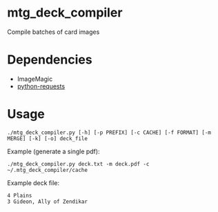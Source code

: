 # mtg\_deck\_compiler

Compile batches of card images

# Dependencies

* ImageMagic  
* [python-requests](http://python-requests.org)  

# Usage
```
./mtg_deck_compiler.py [-h] [-p PREFIX] [-c CACHE] [-f FORMAT] [-m MERGE] [-k] [-o] deck_file
```

Example (generate a single pdf):  
```
./mtg_deck_compiler.py deck.txt -m deck.pdf -c ~/.mtg_deck_compiler/cache
```

Example deck file:  
```
4 Plains  
3 Gideon, Ally of Zendikar
```
